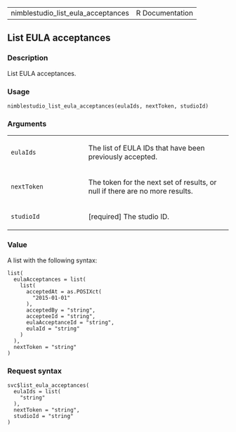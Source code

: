 <table style="width: 100%;">
<tbody>
<tr class="odd">
<td>nimblestudio_list_eula_acceptances</td>
<td style="text-align: right;">R Documentation</td>
</tr>
</tbody>
</table>

## List EULA acceptances

### Description

List EULA acceptances.

### Usage

    nimblestudio_list_eula_acceptances(eulaIds, nextToken, studioId)

### Arguments

<table>
<colgroup>
<col style="width: 35%" />
<col style="width: 65%" />
</colgroup>
<tbody>
<tr class="odd">
<td><code
id="nimblestudio_list_eula_acceptances_:_eulaIds">eulaIds</code></td>
<td><p>The list of EULA IDs that have been previously accepted.</p></td>
</tr>
<tr class="even">
<td><code
id="nimblestudio_list_eula_acceptances_:_nextToken">nextToken</code></td>
<td><p>The token for the next set of results, or null if there are no
more results.</p></td>
</tr>
<tr class="odd">
<td><code
id="nimblestudio_list_eula_acceptances_:_studioId">studioId</code></td>
<td><p>[required] The studio ID.</p></td>
</tr>
</tbody>
</table>

### Value

A list with the following syntax:

    list(
      eulaAcceptances = list(
        list(
          acceptedAt = as.POSIXct(
            "2015-01-01"
          ),
          acceptedBy = "string",
          accepteeId = "string",
          eulaAcceptanceId = "string",
          eulaId = "string"
        )
      ),
      nextToken = "string"
    )

### Request syntax

    svc$list_eula_acceptances(
      eulaIds = list(
        "string"
      ),
      nextToken = "string",
      studioId = "string"
    )
